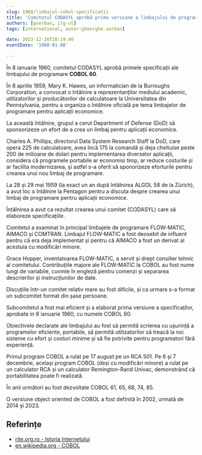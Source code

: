 ```yaml
---
slug: 1960/limbajul-cobol-specificatii
title: 'Comitetul CODASYL aprobă prima versiune a limbajului de programare „COBOL”'
authors: [gserban, ilg-ul]
tags: [international, autor:gheorghe.serban]

date: 2023-12-26T20:19:40
eventDate: '1960-01-08'

---
```


În 8 ianuarie 1960, comitetul CODASYL aprobă primele specificații ale limbajului
de programare **COBOL 60**.

<!-- truncate -->

În 8 aprilie 1959, Mary K. Hawes, un informatician de la Burroughs Corporation,
a convocat o întâlnire a reprezentanților mediului academic, utilizatorilor
și producătorilor de calculatoare la Universitatea din Pennsylvania,
pentru a organiza o întâlnire oficială pe tema limbajelor de programare
pentru aplicații economice.

La această întâlnire, grupul a cerut Department of Defense (DoD) să
sponsorizeze un efort de a crea un limbaj pentru aplicații economice.

Charles A. Phillips, directorul Data System Research Staff la DoD, care opera
225 de calculatoare, avea încă 175 la comandă și deja cheltuise peste 200
de milioane de dolari pentru implementarea diverselor aplicații, considera că
programele portabile ar economisi timp, ar reduce
costurile și ar facilita modernizarea, și astfel s-a oferit să sponorizeze
eforturile pentru crearea unui nou limbaj de programare.

La 28 și 29 mai 1959 (la exact un an după întâlnirea ALGOL 58 de
la Zürich), a avut loc o întâlnire la Pentagon pentru a discuta
despre crearea unui limbaj de programare pentru aplicații economice.

Întâlnirea a avut ca rezultat crearea unui comitet (CODASYL) care să
elaboreze specificațiile.

Comitetul a examinat în principal limbajele de programare
FLOW-MATIC, AIMACO și COMTRAN. Limbajul FLOW-MATIC a fost deosebit
de influent pentru că era deja implementat și pentru că AIMACO a
fost un derivat al acestuia cu modificări minore.

Grace Hopper, inventatoarea FLOW-MATIC, a servit și drept consilier tehnic
al comitetului. Contribuțiile majore ale FLOW-MATIC la COBOL au fost
nume lungi de variabile, cuvinte în engleză pentru comenzi și separarea
descrierilor și instrucțiunilor de date.

Discuțiile într-un comitet relativ mare au fost dificile, și
ca urmare s-a format un subcomitet
format din șase persoane.

Subcomitetul a fost mai eficient și a elaborat prima versiune a
specificaților, aprobate in 8 ianuarie 1960, cu numele COBOL 60.

Obiectivele declarate ale limbajului au fost să permită scrierea cu
ușurință a programelor eficiente, portabile, să permită utilizatorilor
să treacă la noi sisteme cu efort și costuri minime și să fie potrivite
pentru programatori fără experiență.

Primul program COBOL a rulat pe 17 august pe un RCA 501. Pe 6 și 7 decembrie,
același program COBOL (deși cu modificări minore) a rulat pe un calculator
RCA și un calculator Remington-Rand Univac, demonstrând că portabilitatea
poate fi realizată.

În anii următori au fost dezvoltate COBOL 61, 65, 68, 74, 85.

O versiune object oriented de COBOL a fost definită în 2002, urmată de
2014 și 2023.

## Referințe

- [rite.org.ro - Istoria Internetului](https://rite.org.ro/istoria-internetului/)
- [en.wikipedia.org - COBOL](https://en.wikipedia.org/wiki/COBOL)
